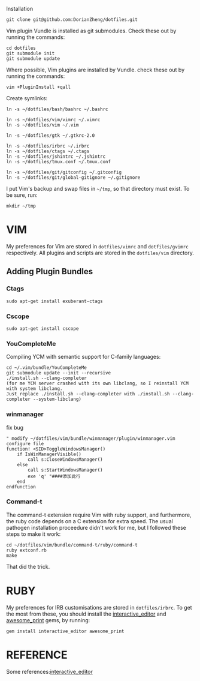 Installation

    git clone git@github.com:DorianZheng/dotfiles.git

Vim plugin Vundle is installed as git submodules. Check these out by
running the commands:

    cd dotfiles
    git submodule init
    git submodule update

Where possible, Vim plugins are installed by Vundle. check these out by
running the commands:

    vim +PluginInstall +qall

Create symlinks:

    ln -s ~/dotfiles/bash/bashrc ~/.bashrc

    ln -s ~/dotfiles/vim/vimrc ~/.vimrc
    ln -s ~/dotfiles/vim ~/.vim
    
    ln -s ~/dotfiles/gtk ~/.gtkrc-2.0

    ln -s ~/dotfiles/irbrc ~/.irbrc
    ln -s ~/dotfiles/ctags ~/.ctags
    ln -s ~/dotfiles/jshintrc ~/.jshintrc
    ln -s ~/dotfiles/tmux.conf ~/.tmux.conf

    ln -s ~/dotfiles/git/gitconfig ~/.gitconfig
    ln -s ~/dotfiles/git/global-gitignore ~/.gitignore

I put Vim's backup and swap files in `~/tmp`, so that directory must exist. To
be sure, run: 

    mkdir ~/tmp

# VIM #

My preferences for Vim are stored in `dotfiles/vimrc` and `dotfiles/gvimrc`
respectively. All plugins and scripts are stored in the `dotfiles/vim`
directory.

## Adding Plugin Bundles ##


### Ctags

    sudo apt-get install exuberant-ctags

### Cscope

    sudo apt-get install cscope

### YouCompleteMe

Compiling YCM with semantic support for C-family languages:
    
    cd ~/.vim/bundle/YouCompleteMe
    git submodule update --init --recursive
    ./install.sh --clang-completer
    (for me YCM server crashed with its own libclang, so I reinstall YCM with system libclang. 
    Just replace ./install.sh --clang-completer with ./install.sh --clang-completer --system-libclang)

### winmanager

fix bug

    " modify ~/dotfiles/vim/bundle/winmanager/plugin/winmanager.vim configure file
    function! <SID>ToggleWindowsManager()
	    if IsWinManagerVisible()
		    call s:CloseWindowsManager()
	    else
		    call s:StartWindowsManager()
		    exe 'q' "####添加此行
	    end
    endfunction

### Command-t

The command-t extension require Vim with ruby support, and furthermore, the
ruby code depends on a C extension for extra speed. The usual pathogen
installation proceedure didn't work for me, but I followed these steps to make
it work:

    cd ~/dotfiles/vim/bundle/command-t/ruby/command-t
    ruby extconf.rb
    make

That did the trick.

# RUBY #

My preferences for IRB customisations are stored in `dotfiles/irbrc`. To get
the most from these, you should install the [interactive_editor][i_editor] and
[awesome_print][ap] gems, by running:

    gem install interactive_editor awesome_print

# REFERENCE #

Some references:[interactive_editor][i_editor]



[jsbun]: http://github.com/pangloss/vim-javascript.git
[ap]: http://github.com/michaeldv/awesome_print
[i_editor]: http://github.com/jberkel/interactive_editor
[ref_dotfiles]: http://blog.smalleycreative.com/tutorials/using-git-and-github-to-manage-your-dotfiles
